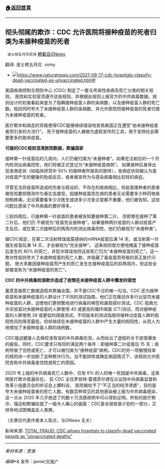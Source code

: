 ###  [:house:返回首頁](https://github.com/ourhimalayas/txt)
---


## 彻头彻尾的欺诈：CDC 允许医院将接种疫苗的死者归类为未接种疫苗的死者
` 波士顿五月花农场` [轉載自GNews](https://gnews.org/zh-hans/1598163/)

翻译: 波士顿五月花  xxmy

- ![](https://assets.gnews.org/wp-content/uploads/2021/10/CDC-Locked-Briefcase-Government.jpg)https://www.naturalnews.com/2021-09-17-cdc-hospitals-classify-dead-vaccinated-as-unvaccinated.html#


美国疾病控制与预防中心 (CDC) 制定了一套与传染性疾病及死亡分类的相关规则。 医院和实验室须遵守这些规则，并根据此规则上报官方的中共病毒数据。规则设计的初衷看起来是为了隐瞒接种疫苗人群的染病数，以及接种疫苗人群的死亡数。规则同时夸大了未接种疫苗人群的染病数，并允许医院将接种疫苗的死者归类为未接种疫苗的死者。

医疗欺诈和病态的背叛使得CDC能够继续错误地宣扬美国正在遭受“由未接种疫苗者而引发的大流行”。 死于接种疫苗的人被做为虚假宣传的工具，用于宣扬社会需要更多的致命疫苗。

**可疑的****CDC****规则混淆医院数据，欺骗国家**

接种第一针疫苗后的几周内，人们仍被归类为“未接种者”。如果在注射后的一个月内检测出病毒阳性，他们将被正式登记为“未接种疫苗病例”。 如果接种后身体出现发病症状（如临床研究中 50% 的接种者所报告的那样），发病症状则被认为是对疫苗产生的健康的免疫反应，或者被宣传为与感染病毒相比较轻的病症。

尽管无法将疫苗所造成的伤害与假设的、不存在的疾病相比，但疫苗接种者的患者被告知要把猜测作为事实去接受。因接种疫苗而生病的患者无论需要多少种药物来控制疼痛，无论需要看多少次医生或进多少次急诊室都不重要，他们被告知，这些问题比感染了中共病毒的要好得多。

三到四周后，已接种第一针疫苗的患者被告知要接种第二针。 但即使在接种了第二针后，他们仍 不被视为“疫苗完全接种者”。如果接种两针疫苗的人群对疫苗产生反应，或在第二次接种后的两周内检测出病毒阳性，他们仍被视为“未接种者”。

据CDC规定，在第二次注射辉瑞或莫德纳的mRNA疫苗后满 14 天，或注射第一针强生疫苗后满 14 天，才会被视为“完全接种”。 这条规则很方便地掩盖了接种疫苗后发生的 80% 的死亡，并狡诈错误地将这些死亡归为“未接种疫苗的死亡”。这一欺诈性规则夸大了未接种疫苗的死亡人数，并隐藏了毒疫苗而导致的真正医疗问题。 绝大多数因接种疫苗而产生的死亡发生在接种疫苗后的前两周内，但这些全部被宣称为“未接种疫苗的死亡”。

**CDC ****的中共病毒****检测欺诈造成了疫情在未接种疫苗人群中爆发的错觉**

蓄意歪曲死亡数据造假并欺骗全国，并不是CDC干过的唯一勾当。CDC 还为接种疫苗和未接种疫苗的人群设计了不同的测试指南。他们正在推动许多行业惩罚未接种疫苗的人群，迫使他们更频繁地进行病毒的棉签和鼻腔探针测试。CDC 指南允许实验室对未接种疫苗的人群使用 40 或更高的循环阈值 (CT)测试，而对接种疫苗的人群使用 28 或更低的阈值测试。不同版本的测试指南将接种过疫苗人群的假阳性风险降至最低，但却继续在未接种疫苗的人群中产生大量的假阳性，从而人为地增加了未接种疫苗人群的病例数。

CDC强迫健康人去做校准有误的中共病毒检测，从而给出了虚假的关于疫情爆发的报告。同时，CDC要求只有同时满足两个条件：即接种第二针疫苗后 15 天；病例导致了住院或死亡，才可以被归类为“接种疫苗”病例。CDC的另一项傲慢轻率的规则进一步加剧了这种欺诈行为。当不能排除或确定病因情况下，该规则允许医院宣称中共病毒是住院或死亡的原因。

2020 年上报的中共病毒死亡人数中，仅有 6% 的人的唯一死因是中共病毒，这表明医疗欺诈普遍存在。 前 CDC 主任罗伯特·雷德菲尔德在众议院中共病毒监督和改革小组委员会的听证会上爆料说， 医院被给予了“不正当的经济诱惑”，目的是夸大未接种疫苗者的死亡人数。有数百种常见的其他感染被上报为中共病毒感染，这一点从 2020 年几乎绝迹了的数十万流感病例中可以得到证明。所有的医疗欺诈、强迫和欺骗绘就了一幅令人痛心的画面：CDC是全球疫苗计划的一部分，正拼命地试图掩盖反人类罪。

（文章仅代表作者本人观点，与GNews 无关）

新闻来源: [TOTAL FRAUD: CDC allows hospitals to classify dead vaccinated people as “unvaccinated deaths”](https://www.naturalnews.com/2021-09-17-cdc-hospitals-classify-dead-vaccinated-as-unvaccinated.html)

* * *

*素材来源：思澈*

*编辑**& 发布：jamie(文胤)*
